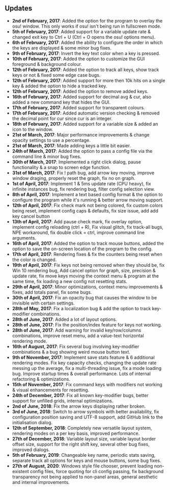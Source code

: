 ## Updates
- **2nd of February, 2017**: Added the option for the program to overlay the osu! window. This only works if osu! isn't being run in fullscreen mode.<br>
- **5th of February, 2017**: Added support for a variable update rate & changed exit key to Ctrl + U (Ctrl + O opens the osu! options menu).<br>
- **6th of February, 2017**: Added the ability to configure the order in which the keys are displayed & some minor bug fixes.<br>
- **9th of February, 2017**: Invert the key text color when a key is pressed.<br>
- **10th of February, 2017**: Added the option to customize the GUI foreground & background colour.<br>
- **12th of February, 2017**: Added the option to track all keys, show track keys or not & fixed some edge case bugs.<br>
- **12th of February, 2017**: Added support for more then 10k hits on a single key & added the option to hide a tracked key.<br>
- **12th of February, 2017**: Added the option to remove added keys.<br>
- **16th of February, 2017**: Added support for decimal avg & cur, also added a new command key that hides the GUI.<br>
- **17th of February, 2017**: Added support for transparent colours.<br>
- **17th of February, 2017**: Added automatic version checking & removed the decimal point for cur since cur is an integer.<br>
- **18th of February, 2017**: Added support for a variable size & added an icon to the window.<br>
- **21st of March, 2017**: Major performance improvements & change opacity settings to use a percentage.<br>
- **21st of March, 2017**: Made adding keys a little bit easier.<br>
- **24th of March, 2017**: Added the option to pass a config file via the command line & minor bug fixes.<br>
- **30th of March, 2017**: Implemented a right click dialog, pause functionality & a snap to screen edge function.<br>
- **31st of March, 2017**: Fix ! path bug, add arrow key moving, improve window draging, properly reset the graph, fix no on graph.<br>
- **1st of April, 2017**: Implement 1 & 5ms update rate (CPU heavy), fix infinite instances bug, fix rendering bug, filter config selection view.<br>
- **8th of April, 2017**: Implement a text based config format & the option to configure the program while it's running & better arrow moving support.<br>
- **12th of April, 2017**: Fix check mark not being colored, fix custom colors being reset, implement config caps & defaults, fix size issue, add add key cancel button<br>
- **13th of April, 2017**: Add pause check mark, fix overlay option, implement config reloading (ctrl + R), Fix visual glitch, fix track-all bugs, NPE workaround, fix double click = ctrl, improve command line arguments.<br>
- **16th of April, 2017**: Added the option to track mouse buttons, added the option to save the on-screen location of the program to the config.<br>
- **17th of April, 2017**: Rendering fixes & fix the counters being reset when the color is changed.<br>
- **19th of April, 2017**: Fix keys not being removed when they should be, fix Win 10 rendering bug, Add cancel option for graph, size, precision & update rate, fix move keys moving the context menu & program at the same time, fix loading a new config not resetting stats.<br>
- **29th of April, 2017**: Minor optimizations, context menu improvements & fixes, add totals panel, fix some bugs.<br>
- **30th of April, 2017**: Fix an opacity bug that causes the window to be invisible with certain settings.<br>
- **28th of May, 2017**: Fix a localization bug & add the option to track key-modifier combinations.<br>
- **28th of June, 2017**: Added a lot of layout options.<br>
- **28th of June, 2017**: Fix the position/index feature for keys not working.<br>
- **28th of June, 2017**: Add warning for invalid key/row/columns combinations, improve reset menu, add a value-text horizontal rendering mode.<br>
- **16th of August, 2017**: Fix several bug involving key-modifier combinations & a bug showing weird mouse button text.<br>
- **9th of November, 2017**: Implement save stats feature & 6 additional rendering modes. Fix key capacity checks, changing the update rate messing up the average, fix a multi-threading issue, fix a mode loading bug. Improve startup times & overall performance. Lots of internal refactoring & optimizations.<br>
- **15th of November, 2017**: Fix command keys with modifiers not working & visual enhancements for resetting.<br>
- **24th of December, 2017**: Fix all known key-modifier bugs, better support for unfilled grids, internal optimizations.<br>
- **2nd of June, 2018**: Fix the arrow keys displaying rather broken.<br>
- **3rd of June, 2018**: Switch to arrow symbols with better availability, fix configuration position saving and UTF-8 support, add GitHub link to the initialisation dialog.
- **12th of September, 2018**: Completely new versatile layout system, rendering modes on a per key basis, improved performance.    
- **27th of December, 2018**: Variable layout size, variable layout border offset size, support for the right shift key, several other bug fixes, improved dialogs.    
- **5th of February, 2019**: Changeable key name, periodic stats saving, separate track all options for keys and mouse buttons, some bug fixes.    
- **27th of August, 2020**: Windows style file chooser, prevent loading non-existent config files, force quoting for cli config passing, fix background transparency not being applied to non-panel areas, general aesthetic and internal improvements.